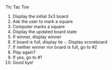 TIc Tac Toe

1. Display the initial 3x3 board
2. Ask the user to mark a square
3. Computer marks a square
4. Display the updated board state
5. If winner, display winner
6. If board is full, display tie
-. Display scoreboard
7. If neither winner nor board is full, go to #2
8. Play again?
9. If yes, go to #1
10. Good bye!